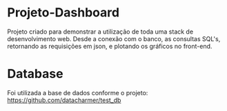 # Projeto-Dashboard
Projeto criado para demonstrar a utilização de toda uma stack de desenvolvimento web. 
Desde a conexão com o banco, as consultas SQL's, retornando as requisições em json, e plotando os gráficos no front-end.


# Database
Foi utilizada a base de dados conforme o projeto:
https://github.com/datacharmer/test_db
